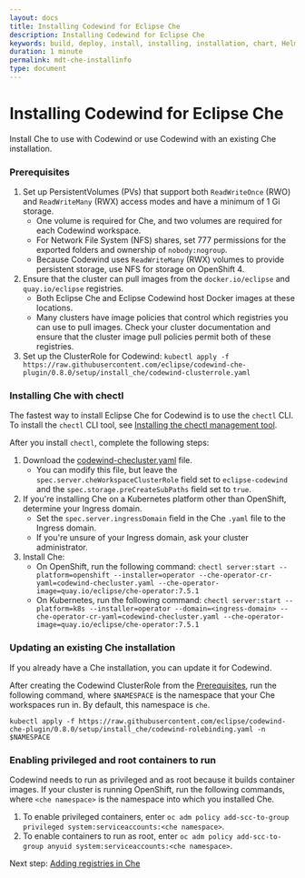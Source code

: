 ```yaml
---
layout: docs
title: Installing Codewind for Eclipse Che
description: Installing Codewind for Eclipse Che
keywords: build, deploy, install, installing, installation, chart, Helm, develop, cloud, public cloud, services, command line, cli, command, start, stop, update, open, delete, options, operation, devops, OpenShift, OKD
duration: 1 minute
permalink: mdt-che-installinfo
type: document
---
```


# Installing Codewind for Eclipse Che
Install Che to use with Codewind or use Codewind with an existing Che installation.

### Prerequisites
1. Set up PersistentVolumes (PVs) that support both `ReadWriteOnce` (RWO) and `ReadWriteMany` (RWX) access modes and have a minimum of 1 Gi storage.
   - One volume is required for Che, and two volumes are required for each Codewind workspace.
   - For Network File System (NFS) shares, set 777 permissions for the exported folders and ownership of `nobody:nogroup`.
   - Because Codewind uses `ReadWriteMany` (RWX) volumes to provide persistent storage, use NFS for storage on OpenShift 4.
2. Ensure that the cluster can pull images from the `docker.io/eclipse` and `quay.io/eclipse` registries.
   - Both Eclipse Che and Eclipse Codewind host Docker images at these locations.
   - Many clusters have image policies that control which registries you can use to pull images. Check your cluster documentation and ensure that the cluster image pull policies permit both of these registries.
3. Set up the ClusterRole for Codewind:
`kubectl apply -f https://raw.githubusercontent.com/eclipse/codewind-che-plugin/0.8.0/setup/install_che/codewind-clusterrole.yaml`

### Installing Che with chectl
The fastest way to install Eclipse Che for Codewind is to use the `chectl` CLI. To install the `chectl` CLI tool, see [Installing the chectl management tool](https://www.eclipse.org/che/docs/che-7/installing-the-chectl-management-tool/).

After you install `chectl`, complete the following steps:
1. Download the [codewind-checluster.yaml](https://github.com/eclipse/codewind-che-plugin/blob/0.8.0/setup/install_che/che-operator/codewind-checluster.yaml) file.
    - You can modify this file, but leave the `spec.server.cheWorkspaceClusterRole` field set to `eclipse-codewind` and the `spec.storage.preCreateSubPaths` field set to `true`.
2. If you're installing Che on a Kubernetes platform other than OpenShift, determine your Ingress domain.
    - Set the `spec.server.ingressDomain` field in the Che `.yaml` file to the Ingress domain.
    - If you're unsure of your Ingress domain, ask your cluster administrator.
3. Install Che:
    - On OpenShift, run the following command: `chectl server:start --platform=openshift --installer=operator --che-operator-cr-yaml=codewind-checluster.yaml --che-operator-image=quay.io/eclipse/che-operator:7.5.1`
    - On Kubernetes, run the following command: `chectl server:start --platform=k8s --installer=operator --domain=<ingress-domain> --che-operator-cr-yaml=codewind-checluster.yaml --che-operator-image=quay.io/eclipse/che-operator:7.5.1`

### Updating an existing Che installation
If you already have a Che installation, you can update it for Codewind.

After creating the Codewind ClusterRole from the [Prerequisites](#prerequisites), run the following command, where `$NAMESPACE` is the namespace that your Che workspaces run in. By default, this namespace is `che`.
```
kubectl apply -f https://raw.githubusercontent.com/eclipse/codewind-che-plugin/0.8.0/setup/install_che/codewind-rolebinding.yaml -n $NAMESPACE
```

### Enabling privileged and root containers to run
Codewind needs to run as privileged and as root because it builds container images. If your cluster is running OpenShift, run the following commands, where `<che namespace>` is the namespace into which you installed Che.
1. To enable privileged containers, enter `oc adm policy add-scc-to-group privileged system:serviceaccounts:<che namespace>`.
2. To enable containers to run as root, enter `oc adm policy add-scc-to-group anyuid system:serviceaccounts:<che namespace>`.

Next step: [Adding registries in Che](mdt-che-setupregistries.html)